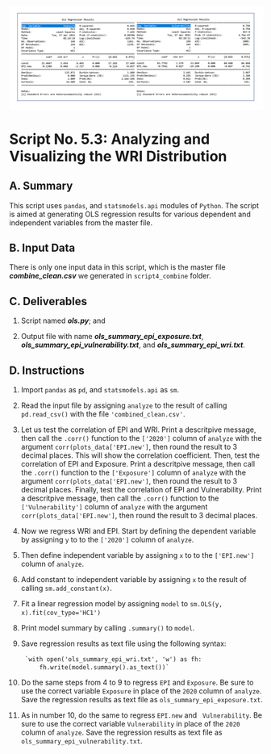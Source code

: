 ![OLS](https://github.com/jsacoba/pai789_finalproject/blob/main/script5_analyze/to_RESULTS.MD/ols.png)

# Script No. 5.3: Analyzing and Visualizing the WRI Distribution

## A. Summary

This script uses `pandas`,  and `statsmodels.api` modules of `Python`. The script is aimed at generating OLS regression results for various dependent and independent variables from the master file.

## B. Input Data

There is only one input data in this script, which is the master file ***combine_clean.csv*** we generated in `script4_combine` folder. 

## C. Deliverables

1. Script named ***ols.py***; and

2. Output file with name ***ols_summary_epi_exposure.txt***, ***ols_summary_epi_vulnerability.txt***, and ***ols_summary_epi_wri.txt***.

## D. Instructions

1. Import `pandas` as `pd`, and `statsmodels.api` as `sm`.

2. Read the input file by assigning `analyze` to the result of calling `pd.read_csv()` with the file `'combined_clean.csv'`.

3. Let us test the correlation of EPI and WRI. Print a descritpive message, then call the `.corr()` function to the `['2020']` column of `analyze` with the argument `corr(plots_data['EPI.new']`, then round the result to 3 decimal places. This will show the correlation coefficient. Then, test the correlation of EPI and Exposure. Print a descritpive message, then call the `.corr()` function to the `['Exposure']` column of `analyze` with the argument `corr(plots_data['EPI.new']`, then round the result to 3 decimal places. Finally, test the correlation of EPI and Vulnerability. Print a descritpive message, then call the `.corr()` function to the `['Vulnerability']` column of `analyze` with the argument `corr(plots_data['EPI.new']`, then round the result to 3 decimal places. 

4. Now we regress WRI and EPI. Start by defining the dependent variable by assigning `y` to to the `['2020']` column of `analyze`.

5. Then define independent variable by assigning `x` to to the `['EPI.new']` column of `analyze`.

6. Add constant to independent variable by assigning `x` to the result of calling `sm.add_constant(x)`.

7. Fit a linear regression model by assigning `model` to `sm.OLS(y, x).fit(cov_type='HC1')`

8. Print model summary by calling `.summary()` to `model`.

9. Save regression results as text file using the following syntax:

        `with open('ols_summary_epi_wri.txt', 'w') as fh:
            fh.write(model.summary().as_text())`

10. Do the same steps from 4 to 9 to regress `EPI` and `Exposure`. Be sure to use the correct variable `Exposure` in place of the `2020` column of `analyze`. Save the regression results as text file as `ols_summary_epi_exposure.txt`.

11. As in number 10, do the same to regress `EPI.new` and ` Vulnerability`. Be sure to use the correct variable `Vulnerability` in place of the `2020` column of `analyze`. Save the regression results as text file as `ols_summary_epi_vulnerability.txt`.